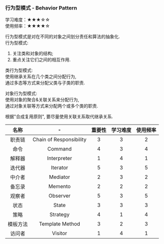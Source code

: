### 行为型模式 - Behavior Pattern

学习难度：★★★☆☆  
使用频率：★★★★☆

行为型模式是对在不同的对象之间划分责任和算法的抽象化.  
行为型模式:  
1. 关注类和对象的结构;  
2. 重点关注它们之间的相互作用.  

类行为型模式:  
使用继承关系在几个类之间分配行为,  
通过多态等方式来分配父类与子类的职责.  

对象行为型模式:  
使用对象的聚合&关联关系来分配行为,  
通过对象关联等方式来分配两个或多个类的职责.  

根据"合成复用原则", 要尽量使用关联关系取代继承关系.  




名称|-|重要性| 学习难度 | 使用频率
:---:|:---:|:---:|:---:|:---:|
职责链 | Chain of Responsibility | 3 | 3 | 2 
命令   | Command                 | 4 | 3 | 4 
解释器 | Interpreter             | 1 | 4 | 1 
迭代器 | Iterator                | 5 | 3 | 5 
中介者 | Mediator                | 2 | 3 | 2 
备忘录 | Memento                 | 2 | 2 | 2 
观察者 | Observer                | 5 | 3 | 5 
状态   | State                   | 3 | 3 | 3 
策略   | Strategy                | 4 | 1 | 4 
模板方法 | Template Method       | 3 | 2 | 3 
访问者   | Visitor               | 1 | 4 | 1 